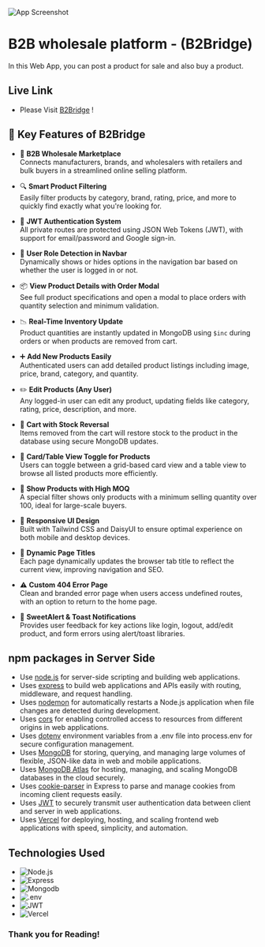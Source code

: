 ![App Screenshot](https://i.ibb.co/RGSrhdTp/b2bridge-transparent.png)

# B2B wholesale platform - (B2Bridge)

In this Web App, you can post a product for sale and also buy a product.

## Live Link

- Please Visit [B2Bridge](https://rad-daffodil-39264b.netlify.app/) !


## 🚀 Key Features of B2Bridge

- 🛒 **B2B Wholesale Marketplace**  
  Connects manufacturers, brands, and wholesalers with retailers and bulk buyers in a streamlined online selling platform.

- 🔍 **Smart Product Filtering**  
  Easily filter products by category, brand, rating, price, and more to quickly find exactly what you're looking for.

- 🔐 **JWT Authentication System**  
  All private routes are protected using JSON Web Tokens (JWT), with support for email/password and Google sign-in.

- 👥 **User Role Detection in Navbar**  
  Dynamically shows or hides options in the navigation bar based on whether the user is logged in or not.

- 📦 **View Product Details with Order Modal**  
  See full product specifications and open a modal to place orders with quantity selection and minimum validation.

- 📉 **Real-Time Inventory Update**  
  Product quantities are instantly updated in MongoDB using `$inc` during orders or when products are removed from cart.

- ➕ **Add New Products Easily**  
  Authenticated users can add detailed product listings including image, price, brand, category, and quantity.

- ✏️ **Edit Products (Any User)**  
  Any logged-in user can edit any product, updating fields like category, rating, price, description, and more.

- 🛒 **Cart with Stock Reversal**  
  Items removed from the cart will restore stock to the product in the database using secure MongoDB updates.

- 🔄 **Card/Table View Toggle for Products**  
  Users can toggle between a grid-based card view and a table view to browse all listed products more efficiently.

- 🎯 **Show Products with High MOQ**  
  A special filter shows only products with a minimum selling quantity over 100, ideal for large-scale buyers.

- 📱 **Responsive UI Design**  
  Built with Tailwind CSS and DaisyUI to ensure optimal experience on both mobile and desktop devices.

- 🧠 **Dynamic Page Titles**  
  Each page dynamically updates the browser tab title to reflect the current view, improving navigation and SEO.

- ⚠️ **Custom 404 Error Page**  
  Clean and branded error page when users access undefined routes, with an option to return to the home page.

- 🔔 **SweetAlert & Toast Notifications**  
  Provides user feedback for key actions like login, logout, add/edit product, and form errors using alert/toast libraries.


## npm packages in Server Side


- Use [node.js](https://nodejs.org/) for server-side scripting and building web applications.
- Uses [express](https://expressjs.com/) to build web applications and APIs easily with routing, middleware, and request handling.
- Uses [nodemon](https://nodemon.io/) for automatically restarts a Node.js application when file changes are detected during development.
- Uses [cors](https://expressjs.com/en/resources/middleware/cors.html) for enabling controlled access to resources from different origins in web applications.
- Uses [dotenv](https://dotenvx.com/) environment variables from a .env file into process.env for secure configuration management.
- Uses [MongoDB](https://www.mongodb.com/)  for storing, querying, and managing large volumes of flexible, JSON-like data in web and mobile applications.
- Uses [MongoDB Atlas](https://www.mongodb.com/products/platform/atlas-database) for hosting, managing, and scaling MongoDB databases in the cloud securely.
- Uses [cookie-parser](https://www.npmjs.com/package/cookie-parser) in Express to parse and manage cookies from incoming client requests easily.
- Uses [JWT](https://jwt.io/) to securely transmit user authentication data between client and server in web applications.
- Uses [Vercel](https://vercel.com/) for deploying, hosting, and scaling frontend web applications with speed, simplicity, and automation.


## Technologies Used

- ![Node.js](https://img.shields.io/badge/nodedotjs-v22.12.0-155dfc?logo=nodedotjs&logoColor=%235FA04E)
- ![Express](https://img.shields.io/badge/Express-v5.1.0-155dfc?logo=express&logoColor=%23000000)
- ![Mongodb](https://img.shields.io/badge/mongodb-v6.17.0-155dfc?logo=mongodb&logoColor=%2347A248)
- ![.env](https://img.shields.io/badge/.env-v16.5.0-155dfc?logo=dotenv&logoColor=%23ECD53F)
- ![JWT](https://img.shields.io/badge/jsonwebtokens-v9.0.2-155dfc?logo=jsonwebtokens&logoColor=%23000000)
- ![Vercel](https://img.shields.io/badge/Vercel-ffffff?logo=vercel&logoColor=%23000000)

### Thank you for Reading!